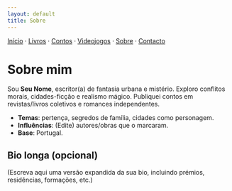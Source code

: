 ```yaml
---
layout: default
title: Sobre
---
```

[Início](index.md) · [Livros](livros.md) · [Contos](contos.md) · [Videojogos](videojogos.md) · [Sobre](sobre.md) · [Contacto](contacto.md)

# Sobre mim
<!-- Bio curta (3–5 linhas). Foque o género, temas e obras principais. -->
Sou **Seu Nome**, escritor(a) de fantasia urbana e mistério. Exploro conflitos morais,
cidades-ficção e realismo mágico. Publiquei contos em revistas/livros coletivos e romances independentes.

- **Temas**: pertença, segredos de família, cidades como personagem.
- **Influências**: (Edite) autores/obras que o marcaram.
- **Base**: Portugal.

## Bio longa (opcional)
<!-- Uma narrativa de 1–2 parágrafos para imprensa e eventos. -->
(Escreva aqui uma versão expandida da sua bio, incluindo prémios, residências, formações, etc.)
